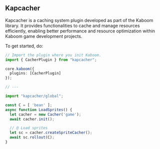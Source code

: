 ## Kapcacher

Kapcacher is a caching system plugin developed as part of the Kaboom library. It provides functionalities to cache and manage resources efficiently, enabling better performance and resource optimization within Kaboom game development projects.

To get started, do:
```ts
// Import the plugin where you init Kaboom.
import { CacherPlugin } from "kapcacher";

core.kaboom({
  plugins: [CacherPlugin]
});

// ---

import "kapcacher/global";

const C = [ 'bean' ];
async function LoadSprites() {
  let cacher = new Cacher('game');
  await cacher.init();

  // @ Load sprites
  let sc = cacher.createSpriteCacher();
  await sc.rollout(C);
}
```